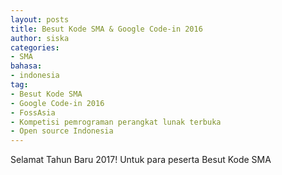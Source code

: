 ```yaml
---
layout: posts
title: Besut Kode SMA & Google Code-in 2016
author: siska
categories:
- SMA
bahasa:
- indonesia
tag:
- Besut Kode SMA
- Google Code-in 2016
- FossAsia
- Kompetisi pemrograman perangkat lunak terbuka
- Open source Indonesia 
---
```

Selamat Tahun Baru 2017! 
Untuk para peserta Besut Kode SMA 
